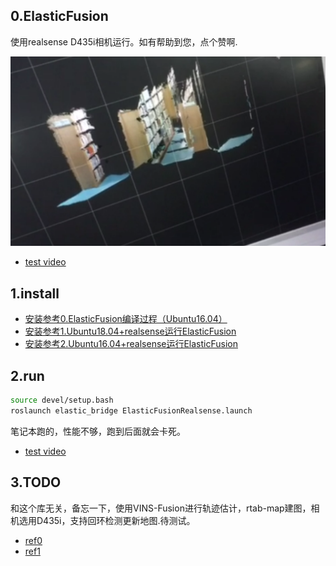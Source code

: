 ##  0.ElasticFusion

使用realsense D435i相机运行。如有帮助到您，点个赞啊.

![test pic](./test.png)

- [test video](https://www.youtube.com/watch?v=lZbeH9t7DzQ&feature=youtu.be)

## 1.install



- [安装参考0.ElasticFusion编译过程（Ubuntu16.04）](https://blog.csdn.net/jthree2012/article/details/80837661)
- [安装参考1.Ubuntu18.04+realsense运行ElasticFusion](https://blog.csdn.net/dongzid/article/details/85906109)
- [安装参考2.Ubuntu16.04+realsense运行ElasticFusion](https://blog.csdn.net/u010497704/article/details/89490675)



##  2.run

```bash
source devel/setup.bash
roslaunch elastic_bridge ElasticFusionRealsense.launch
```

笔记本跑的，性能不够，跑到后面就会卡死。

- [test video](https://www.youtube.com/watch?v=lZbeH9t7DzQ&feature=youtu.be)


##  3.TODO

和这个库无关，备忘一下，使用VINS-Fusion进行轨迹估计，rtab-map建图，相机选用D435i，支持回环检测更新地图.待测试。

- [ref0](http://official-rtab-map-forum.67519.x6.nabble.com/RTAB-map-with-vins-Fusion-td6111.html)
- [ref1](https://my.oschina.net/u/4377611/blog/3564539)
